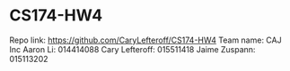 # CS174-HW4

Repo link: https://github.com/CaryLefteroff/CS174-HW4
Team name: CAJ Inc
Aaron Li: 014414088
Cary Lefteroff: 015511418
Jaime Zuspann: 015113202
